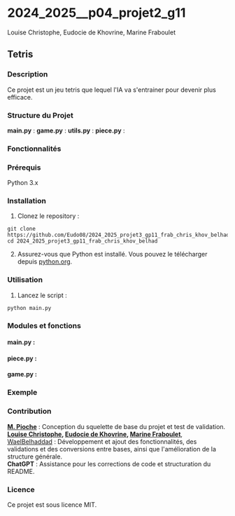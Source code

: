 # 2024_2025__p04_projet2_g11 
Louise Christophe, Eudocie de Khovrine, Marine Fraboulet

## Tetris


### Description  
Ce projet est un jeu tetris que lequel l'IA va s'entrainer pour devenir plus efficace.


### Structure du Projet
**main.py** :
**game.py** :
**utils.py** :
**piece.py** : 


### Fonctionnalités


### Prérequis
Python 3.x


### Installation
1. Clonez le repository :   
```
git clone https://github.com/Eudo08/2024_2025_projet3_gp11_frab_chris_khov_belhad  
cd 2024_2025_projet3_gp11_frab_chris_khov_belhad
```
2. Assurez-vous que Python est installé. Vous pouvez le télécharger depuis [python.org](python.org).


### Utilisation
1. Lancez le script :  
```
python main.py
```


### Modules et fonctions
#### main.py :

#### piece.py :

#### game.py :


### Exemple


### Contribution
**[M. Pioche](https://github.com/jimpioche)**  : Conception du squelette de base du projet et test de validation.  
**[Louise Christophe](https://github.com/louisechristophe), [Eudocie de Khovrine](https://github.com/Eudo08), [Marine Fraboulet](https://github.com/MAMARINEEE)**, [WaelBelhaddad](https://github.com/WaelBELHADDAD) : Développement et ajout des fonctionnalités, des validations et des conversions entre bases, ainsi que l'amélioration de la structure générale.  
**ChatGPT** : Assistance pour les corrections de code et structuration du README.

### Licence
Ce projet est sous licence MIT.
